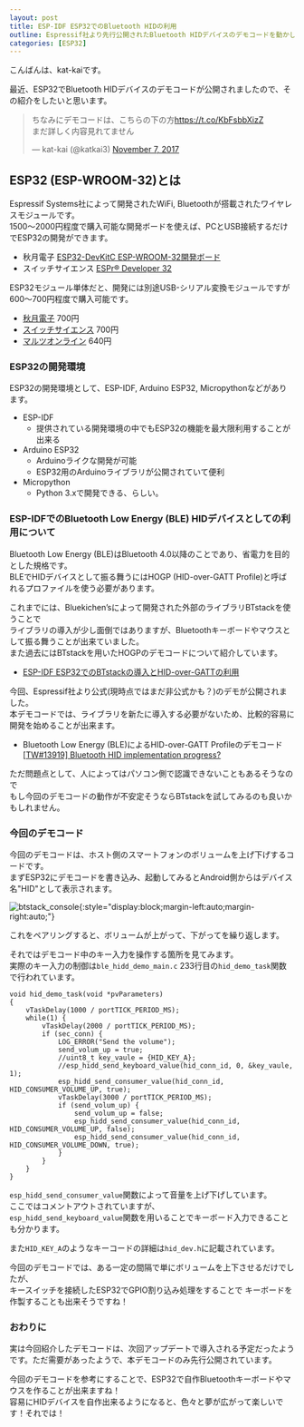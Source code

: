 ```yaml
---
layout: post
title: ESP-IDF ESP32でのBluetooth HIDの利用
outline: Espressif社より先行公開されたBluetooth HIDデバイスのデモコードを動かしてみました。
categories: [ESP32]
---
```


こんばんは、kat-kaiです。

最近、ESP32でBluetooth HIDデバイスのデモコードが公開されましたので、その紹介をしたいと思います。

<blockquote class="twitter-tweet" data-lang="en"><p lang="ja" dir="ltr">ちなみにデモコードは、こちらの下の方<a href="https://t.co/KbFsbbXizZ">https://t.co/KbFsbbXizZ</a><br>まだ詳しく内容見れてません</p>&mdash; kat-kai (@katkai3) <a href="https://twitter.com/katkai3/status/927827470409113605?ref_src=twsrc%5Etfw">November 7, 2017</a></blockquote>
<script async src="https://platform.twitter.com/widgets.js" charset="utf-8"></script>


## ESP32 (ESP-WROOM-32)とは
Espressif Systems社によって開発されたWiFi, Bluetoothが搭載されたワイヤレスモジュールです。  
1500～2000円程度で購入可能な開発ボードを使えば、PCとUSB接続するだけでESP32の開発ができます。
- 秋月電子 [ESP32-DevKitC ESP-WROOM-32開発ボード](http://akizukidenshi.com/catalog/g/gM-11819/)
- スイッチサイエンス [ESPr® Developer 32](https://www.switch-science.com/catalog/3210)

ESP32モジュール単体だと、開発には別途USB-シリアル変換モジュールですが600～700円程度で購入可能です。
- [秋月電子](http://akizukidenshi.com/catalog/g/gM-11647/) 700円
- [スイッチサイエンス](https://www.switch-science.com/catalog/3156/) 700円
- [マルツオンライン](https://www.marutsu.co.jp/pc/i/836865/) 640円

### ESP32の開発環境
ESP32の開発環境として、ESP-IDF, Arduino ESP32, Micropythonなどがあります。

- ESP-IDF
    - 提供されている開発環境の中でもESP32の機能を最大限利用することが出来る
- Arduino ESP32
    - Arduinoライクな開発が可能
    - ESP32用のArduinoライブラリが公開されていて便利
- Micropython
    - Python 3.xで開発できる、らしい。

### ESP-IDFでのBluetooth Low Energy (BLE) HIDデバイスとしての利用について
Bluetooth Low Energy (BLE)はBluetooth 4.0以降のことであり、省電力を目的とした規格です。  
BLEでHIDデバイスとして振る舞うにはHOGP (HID-over-GATT Profile)と呼ばれるプロファイルを使う必要があります。

これまでには、Bluekichen’sによって開発された外部のライブラリBTstackを使うことで  
ライブラリの導入が少し面倒ではありますが、Bluetoothキーボードやマウスとして振る舞うことが出来ていました。  
また過去にはBTstackを用いたHOGPのデモコードについて紹介しています。

- [ESP-IDF ESP32でのBTstackの導入とHID-over-GATTの利用](https://kat-kai.github.io/ESP32%E3%81%A8BTStack%E3%82%92%E4%BD%BF%E3%81%A3%E3%81%A6HID-over-GATT/)



今回、Espressif社より公式(現時点ではまだ非公式かも？)のデモが公開されました。  
本デモコードでは、ライブラリを新たに導入する必要がないため、比較的容易に開発を始めることが出来ます。
  
- Bluetooth Low Energy (BLE)によるHID-over-GATT Profileのデモコード    
[[TW#13919] Bluetooth HID implementation progress?](https://github.com/espressif/esp-idf/issues/782#issuecomment-342410213)

ただ問題点として、人によってはパソコン側で認識できないこともあるそうなので  
もし今回のデモコードの動作が不安定そうならBTstackを試してみるのも良いかもしれません。


### 今回のデモコード
今回のデモコードは、ホスト側のスマートフォンのボリュームを上げ下げするコードです。  
まずESP32にデモコードを書き込み、起動してみるとAndroid側からはデバイス名"HID"として表示されます。

![btstack_console](https://user-images.githubusercontent.com/21113258/32978230-4a273414-cc81-11e7-9640-5dd7e3919377.png){:style="display:block;margin-left:auto;margin-right:auto;"}

これをペアリングすると、ボリュームが上がって、下がってを繰り返します。


それではデモコード中のキー入力を操作する箇所を見てみます。  
実際のキー入力の制御は```ble_hidd_demo_main.c``` 233行目の```hid_demo_task```関数で行われています。

```
void hid_demo_task(void *pvParameters)
{
    vTaskDelay(1000 / portTICK_PERIOD_MS);
    while(1) {
        vTaskDelay(2000 / portTICK_PERIOD_MS);
        if (sec_conn) {
            LOG_ERROR("Send the volume");
            send_volum_up = true;
            //uint8_t key_vaule = {HID_KEY_A};
            //esp_hidd_send_keyboard_value(hid_conn_id, 0, &key_vaule, 1);
            esp_hidd_send_consumer_value(hid_conn_id, HID_CONSUMER_VOLUME_UP, true);
            vTaskDelay(3000 / portTICK_PERIOD_MS);
            if (send_volum_up) {
                send_volum_up = false;
                esp_hidd_send_consumer_value(hid_conn_id, HID_CONSUMER_VOLUME_UP, false);
                esp_hidd_send_consumer_value(hid_conn_id, HID_CONSUMER_VOLUME_DOWN, true);
            }
        }
    }
}
```

```esp_hidd_send_consumer_value```関数によって音量を上げ下げしています。  
ここではコメントアウトされていますが、  
```esp_hidd_send_keyboard_value```関数を用いることでキーボード入力できることも分かります。

また```HID_KEY_A```のようなキーコードの詳細は```hid_dev.h```に記載されています。

今回のデモコードでは、ある一定の間隔で単にボリュームを上下させるだけでしたが、  
キースイッチを接続したESP32でGPIO割り込み処理をすることで
キーボードを作製することも出来そうですね！

### おわりに
実は今回紹介したデモコードは、次回アップデートで導入される予定だったようです。ただ需要があったようで、本デモコードのみ先行公開されています。  

今回のデモコードを参考にすることで、ESP32で自作Bluetoothキーボードやマウスを作ることが出来ますね！  
容易にHIDデバイスを自作出来るようになると、色々と夢が広がって楽しいです！それでは！
